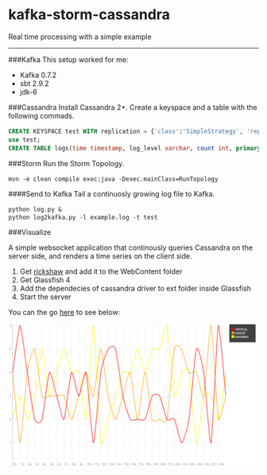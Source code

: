 kafka-storm-cassandra
=====================

Real time processing with a simple example

---------------------

###Kafka
This setup worked for me:

* Kafka 0.7.2
* sbt 2.9.2
* jdk-6

###Cassandra
Install Cassandra 2+. Create a keyspace and a table with the following commads.
```sql
CREATE KEYSPACE test WITH replication = {'class':'SimpleStrategy', 'replication_factor':1};
use test;
CREATE TABLE logs(time timestamp, log_level varchar, count int, primary key(log_level, time));
```

###Storm
Run the Storm Topology.
```
mvn -e clean compile exec:java -Dexec.mainClass=RunTopology
```

####Send to Kafka
Tail a continuosly growing log file to Kafka. 
```
python log.py &
python log2kafka.py -l example.log -t test
```

###Visualize

A simple websocket application that continously queries Cassandra on the server side, and renders a time series on the client side.

1. Get [rickshaw](https://github.com/shutterstock/rickshaw) and add it to the WebContent folder
2. Get Glassfish 4
3. Add the dependecies of cassandra driver to ext folder inside Glassfish
4. Start the server

You can the go [here](http://localhost:8080/CassandraWatcher/default.html) to see below:

![alt tag](/example.png)
